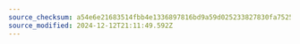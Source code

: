 ```yaml
---
source_checksum: a54e6e21683514fbb4e1336897816bd9a59d025233827830fa752561e51b3ba4
source_modified: 2024-12-12T21:11:49.592Z
---
```


